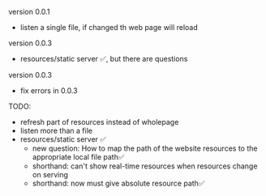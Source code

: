 version 0.0.1

- listen a single file, if changed th web page will reload

version 0.0.3

- resources/static server :white_check_mark:, but there are questions

version 0.0.3

- fix errors in 0.0.3

TODO: 

- refresh part of resources instead of wholepage
- listen more than a file
- resources/static server :white_check_mark:
  - new question: How to map the path of the website resources to the appropriate local file path:white_check_mark:
  - shorthand: can't show real-time resources when resources change on serving
  - shorthand: now must give absolute resource path:white_check_mark:
